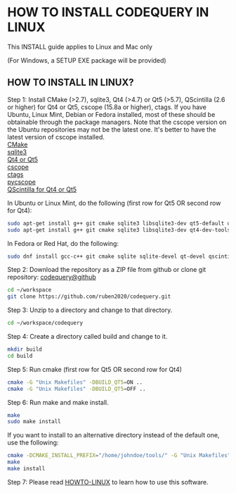 HOW TO INSTALL CODEQUERY IN LINUX
=================================

This INSTALL guide applies to Linux and Mac only

(For Windows, a SETUP EXE package will be provided)


## HOW TO INSTALL IN LINUX?

Step 1: Install CMake (>2.7), sqlite3, Qt4 (>4.7) or Qt5 (>5.7), QScintilla (2.6 or higher) for Qt4 or Qt5, cscope (15.8a or higher), ctags. If you have Ubuntu, Linux Mint, Debian or Fedora installed, most of these should be obtainable through the package managers. Note that the cscope version on the Ubuntu repositories may not be the latest one. It's better to have the latest version of cscope installed.   
[CMake](http://www.cmake.org/)   
[sqlite3](http://www.sqlite.org/)   
[Qt4 or Qt5](http://qt-project.org/)   
[cscope](http://cscope.sourceforge.net/)   
[ctags](http://ctags.sourceforge.net/)    
[pycscope](https://github.com/portante/pycscope)    
[QScintilla for Qt4 or Qt5](http://www.riverbankcomputing.com/software/qscintilla/intro)    

In Ubuntu or Linux Mint, do the following (first row for Qt5 OR second row for Qt4):    
```bash
sudo apt-get install g++ git cmake sqlite3 libsqlite3-dev qt5-default qttools5-dev qttools5-dev-tools libqt5scintilla2-dev cscope exuberant-ctags rpm
sudo apt-get install g++ git cmake sqlite3 libsqlite3-dev qt4-dev-tools libqscintilla2-dev cscope exuberant-ctags rpm
```

In Fedora or Red Hat, do the following:    
```bash
sudo dnf install gcc-c++ git cmake sqlite sqlite-devel qt-devel qscintilla-devel cscope ctags rpm-build
```

Step 2: Download the repository as a ZIP file from github or clone git repository:
[codequery@github](https://github.com/ruben2020/codequery)
```bash
cd ~/workspace
git clone https://github.com/ruben2020/codequery.git
```

Step 3: Unzip to a directory and change to that directory.
```bash
cd ~/workspace/codequery
```

Step 4: Create a directory called build and change to it.
```bash
mkdir build
cd build
```

Step 5: Run cmake (first row for Qt5 OR second row for Qt4)
```bash
cmake -G "Unix Makefiles" -DBUILD_QT5=ON ..
cmake -G "Unix Makefiles" -DBUILD_QT5=OFF ..
```

Step 6: Run make and make install.
```bash
make
sudo make install
```

If you want to install to an alternative directory instead of the default one, use the following:
```bash
cmake -DCMAKE_INSTALL_PREFIX="/home/johndoe/tools/" -G "Unix Makefiles" -DBUILD_QT5=ON ..
make
make install
```

Step 7: Please read [HOWTO-LINUX](HOWTO-LINUX.md) to learn how to use this software.

